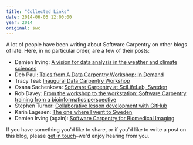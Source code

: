 ```yaml
---
title: "Collected Links"
date: 2014-06-05 12:00:00
year: 2014
original: swc
---
```

<p>
  A lot of people have been writing about Software Carpentry on other blogs of late.
  Here,
  in no particular order,
  are a few of their posts:
</p>
<ul>
  <li>Damien Irving: <a href="http://drclimate.wordpress.com/2014/05/15/a-vision-for-data-analysis-in-the-weather-and-climate-sciences/">A vision for data analysis in the weather and climate sciences</a></li>
  <li>Deb Paul: <a href="https://www.idigbio.org/content/tales-data-carpentry-workshop-demand">Tales from A Data Carpentry Workshop: In Demand</a></li>
  <li>Tracy Teal: <a href="https://storify.com/tracykteal/datacarpentry-2014-05-08">Inaugural Data Carpentry Workshop</a></li>
  <li>Oxana Sachenkova: <a href="http://merenlin.com/2014/06/software-carpentry-scilifelab/">Software Carpentry at SciLifeLab, Sweden</a></li>
  <li>Rob Davey: <a href="http://mozillascience.org/from-the-workshop-to-the-workstation-software-carpentry-training-from-a-bioinformatics-perspective/">From the workshop to the workstation: Software Carpentry training from a bioinformatics perspective</a></li>
  <li>Stephen Turner: <a href="http://gettinggeneticsdone.blogspot.ca/2014/06/collaborative-lesson-development-git-github.html">Collaborative lesson development with GitHub</a></li>
  <li>Karin Lagesen: <a href="http://blog.karinlag.no/2014/06/sweden/">The one where I went to Sweden</a></li>
  <li>Damien Irving (again): <a href="http://resbaz.tumblr.com/post/87780775179/software-carpentry-for-biomedical-imaging">Software Carpentry for Biomedical Imaging</a></li>
</ul>
<p>
  If you have something you'd like to share,
  or if you'd like to write a post on this blog,
  please <a href="mailto:{{site.author.email}}">get in touch</a>–we'd enjoy hearing from you.
</p>
